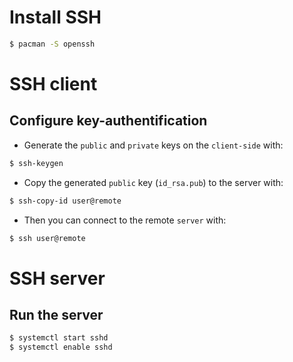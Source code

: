 # Install SSH
```sh
$ pacman -S openssh
```

# SSH client

## Configure key-authentification
- Generate the `public` and `private` keys on the `client-side` with:
```sh
$ ssh-keygen
```

- Copy the generated `public` key (`id_rsa.pub`) to the server with:
```sh
$ ssh-copy-id user@remote
```

- Then you can connect to the remote `server` with:
```sh
$ ssh user@remote
```

# SSH server

## Run the server
```sh
$ systemctl start sshd
$ systemctl enable sshd
```
